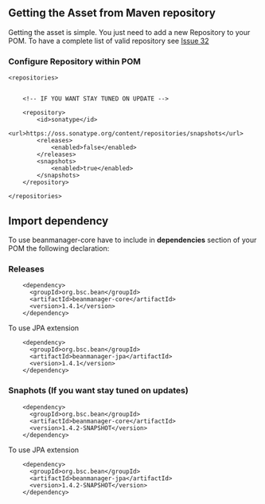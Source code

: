 ## Getting the Asset from Maven repository ##

Getting the asset is simple. You just need to add a new Repository to your POM. To have a complete list of valid repository see [Issue 32](https://code.google.com/p/bean-manager/issues/detail?id=32)

### Configure Repository within POM ###
```
<repositories>

 
    <!-- IF YOU WANT STAY TUNED ON UPDATE -->
 
    <repository>
  		<id>sonatype</id>
  		<url>https://oss.sonatype.org/content/repositories/snapshots</url>
		<releases>
			<enabled>false</enabled>
		</releases>
		<snapshots>
			<enabled>true</enabled>
		</snapshots>
    </repository>
    
</repositories>
```

## Import dependency ##

To use beanmanager-core have to include in **dependencies** section of your POM the following declaration:

### Releases ###

```
    <dependency>
      <groupId>org.bsc.bean</groupId>
      <artifactId>beanmanager-core</artifactId>
      <version>1.4.1</version>
    </dependency>

```

To use JPA extension


```
    <dependency>
      <groupId>org.bsc.bean</groupId>
      <artifactId>beanmanager-jpa</artifactId>
      <version>1.4.1</version>
    </dependency>

```


### Snaphots (If you want stay tuned on updates) ###

```
    <dependency>
      <groupId>org.bsc.bean</groupId>
      <artifactId>beanmanager-core</artifactId>
      <version>1.4.2-SNAPSHOT</version>
    </dependency>
```

To use JPA extension

```
    <dependency>
      <groupId>org.bsc.bean</groupId>
      <artifactId>beanmanager-jpa</artifactId>
      <version>1.4.2-SNAPSHOT</version>
    </dependency>

```